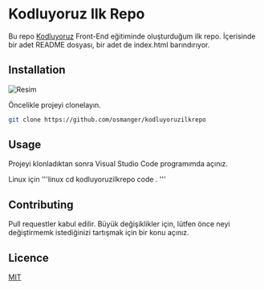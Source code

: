 # Kodluyoruz Ilk Repo
 
 Bu repo [Kodluyoruz](https://kodluyoruz.org/tr/kodluyoruz/) Front-End eğitiminde oluşturduğum ilk repo. İçerisinde bir adet README dosyası, bir adet de index.html barındırıyor.

## Installation

![Resim](https://www.hizliresim.com/jaengza)

Öncelikle projeyi clonelayın. 

```bash
git clone https://github.com/osmanger/kodluyoruzilkrepo
```

## Usage

Projeyi klonladıktan sonra Visual Studio Code programımda açınız.

Linux için
'''linux
cd kodluyoruzilkrepo
code .
'''

## Contributing

Pull requestler kabul edilir. Büyük değişiklikler için, lütfen önce neyi değiştirmemk istediğinizi tartışmak için bir konu açınız.

## Licence

[MIT](https://opensource.org/licenses/MIT)
